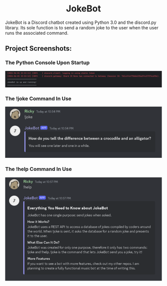 <h1 align="center" id="title">JokeBot</h1>

<p id="description">JokeBot is a Discord chatbot created using Python 3.0 and the discord.py library. Its sole function is to send a random joke to the user when the user runs the associated command.</p>

<h2>Project Screenshots:</h2>

<h3>The Python Console Upon Startup</h3>

![console window](console.png)
<h3>The !joke Command In Use</h3>

![joke command](joke_command.png)
<h3>The !help Command In Use</h3>

![help command](help_command.png)

